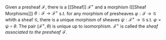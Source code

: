 Given a presheaf $\mathcal{F}$, there is a [[Sheaf]] $\mathcal{F}^+$ and a morphism ([[Sheaf Morphisms]]) $\theta :\mathcal{F} \rightarrow \mathcal{F}^+$ s.t. for any morphism of presheaves $\varphi:\mathcal{F}\rightarrow \mathcal{G}$  whith a sheaf $\mathcal{G}$, there is a unique morphism of sheaves $\psi:\mathcal{F}^+\rightarrow\mathcal{G}$ s.t. $\varphi = \psi \circ\theta$.
The pair $(\mathcal{F}^+,\theta)$ is unique up to isomorphism.
$\mathcal{F}^+$ is called the *sheaf associated to the presheaf $\mathcal{F}$*. 